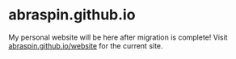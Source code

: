 # abraspin.github.io
My personal website will be here after migration is complete! Visit [abraspin.github.io/website](abraspin.github.io/website) for the current site.
